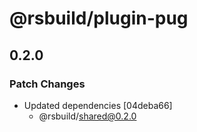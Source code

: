 # @rsbuild/plugin-pug

## 0.2.0

### Patch Changes

- Updated dependencies [04deba66]
  - @rsbuild/shared@0.2.0

